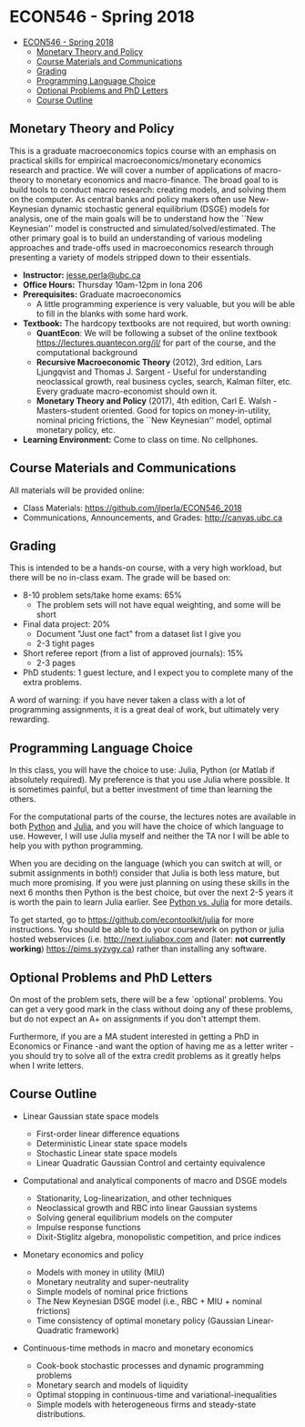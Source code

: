 # ECON546 - Spring 2018
- [ECON546 - Spring 2018](#econ546---spring-2018)
    - [Monetary Theory and Policy](#monetary-theory-and-policy)
    - [Course Materials and Communications](#course-materials-and-communications)
    - [Grading](#grading)
    - [Programming Language Choice](#programming-language-choice)
    - [Optional Problems and PhD Letters](#optional-problems-and-phd-letters)
    - [Course Outline](#course-outline)

## Monetary Theory and Policy
This is a graduate macroeconomics topics course with an emphasis on practical skills for empirical macroeconomics/monetary economics research and practice.  We will cover a number of applications of macro-theory to monetary economics and macro-finance.  The broad goal to is build tools to conduct macro research: creating models, and solving them on the computer.  As central banks and policy makers often use New-Keynesian dynamic stochastic general equilibrium (DSGE) models for analysis, one  of the main goals will be to understand how the ``New Keynesian'' model is constructed and simulated/solved/estimated.  The other primary goal is to build an understanding of various modeling approaches and trade-offs used in macroeconomics research through presenting a variety of models stripped down to their essentials.

- **Instructor:** jesse.perla@ubc.ca
- **Office Hours:** Thursday 10am-12pm in Iona 206
- **Prerequisites:** Graduate macroeconomics
  - A little programming experience is very valuable, but you will be able to fill in the blanks with some hard work.
- **Textbook:** The hardcopy textbooks are not required, but worth owning:
  - **QuantEcon**: We will be following a subset of the online textbook https://lectures.quantecon.org/jl/ for part of the course, and the computational background
  - **Recursive Macroeconomic Theory** (2012), 3rd edition, Lars Ljungqvist and Thomas J. Sargent - Useful for understanding neoclassical growth, real business cycles, search, Kalman filter, etc.  Every graduate macro-economist should own it.
  - **Monetary Theory and Policy** (2017), 4th edition, Carl E. Walsh - Masters-student oriented.  Good for topics on money-in-utility, nominal pricing frictions, the ``New Keynesian'' model, optimal monetary policy, etc.
- **Learning Environment:** Come to class on time.   No cellphones.

## Course Materials and Communications
All materials will be provided online:
- Class Materials: https://github.com/jlperla/ECON546_2018
- Communications, Announcements, and Grades: http://canvas.ubc.ca

## Grading
This is intended to be a hands-on course, with a very high workload, but there will be no in-class exam.  The grade will be based on:

- 8-10 problem sets/take home exams: 65%
  - The problem sets will not have equal weighting, and some will be short
- Final data project: 20%
  - Document "Just one fact" from a dataset list I give you
  - 2-3 tight pages
- Short referee report (from a list of approved journals): 15\%
  - 2-3 pages
- PhD students: 1 guest lecture, and I expect you to complete many of the extra problems.

A word of warning: if you have never taken a class with a lot of programming assignments, it is a great deal of work, but ultimately very rewarding.

## Programming Language Choice

In this class, you will have the choice to use: Julia, Python (or Matlab if absolutely required).  My preference is that you use Julia where possible.  It is sometimes painful, but a better investment of time than learning the others.

For the computational parts of the course, the lectures notes are available in both [Python](https://lectures.quantecon.org/py/) and [Julia](https://lectures.quantecon.org/jl/), and you will have the choice of which language to use.  However, I will use Julia myself and neither the TA nor I will be able to help you with python programming.

When you are deciding on the language (which you can switch at will, or submit assignments in both!) consider that Julia is both less mature, but much more promising.  If you were just planning on using these skills in the next 6 months then Python is the best choice, but over the next 2-5 years it is worth the pain to learn Julia earlier.  See [Python vs. Julia](https://lectures.quantecon.org/about_lectures.html#python-or-julia) for more details.

To get started, go to https://github.com/econtoolkit/julia for more instructions.  You should be able to do your coursework on python or julia hosted webservices (i.e. http://next.juliabox.com and (later: **not currently working**) https://pims.syzygy.ca) rather than installing any software.

## Optional Problems and PhD Letters

On most of the problem sets, there will be a few `optional' problems.  You can get a very good mark in the class without doing any of these problems, but do not expect an A+ on assignments if you don't attempt them.

Furthermore, if you are a MA student interested in getting a PhD in Economics or Finance -and want the option of having me as a letter writer - you should try to solve all of the extra credit problems as it greatly helps when I write letters.

## Course Outline

- Linear Gaussian state space models

  - First-order linear difference equations
  - Deterministic Linear state space models
  - Stochastic Linear state space models
  - Linear Quadratic Gaussian Control and certainty equivalence

- Computational and analytical components of macro and DSGE models

  - Stationarity, Log-linearization, and other techniques
  - Neoclassical growth and RBC into linear Gaussian systems
  - Solving general equilibrium models on the computer
  - Impulse response functions
  - Dixit-Stiglitz algebra, monopolistic competition, and price indices

- Monetary economics and policy

  - Models with money in utility (MIU)
  - Monetary neutrality and super-neutrality
  - Simple models of nominal price frictions
  - The New Keynesian DSGE model (i.e., RBC + MIU + nominal frictions)
  - Time consistency of optimal monetary policy (Gaussian Linear-Quadratic framework)

- Continuous-time methods in macro and monetary economics

  - Cook-book stochastic processes and dynamic programming problems
  - Monetary search and models of liquidity
  - Optimal stopping in continuous-time and variational-inequalities
  - Simple models with heterogeneous firms and steady-state distributions.
